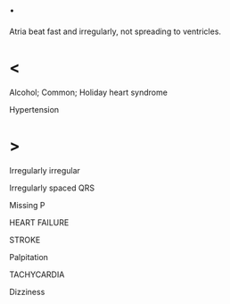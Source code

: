 # .

Atria beat fast and irregularly, not spreading to ventricles.

# <

Alcohol; Common; Holiday heart syndrome

Hypertension

# >

Irregularly irregular

Irregularly spaced QRS

Missing P

HEART FAILURE

STROKE

Palpitation

TACHYCARDIA

Dizziness
